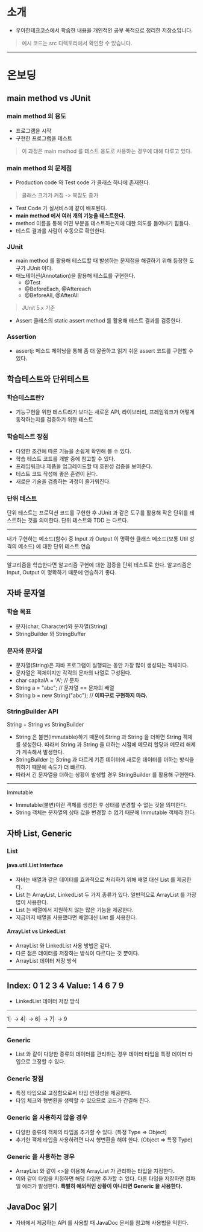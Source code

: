# 소개
 - 우아한테크코스에서 학습한 내용을 개인적인 공부 목적으로 정리한 저장소입니다.
 > 예시 코드는 src 디렉토리에서 확인할 수 있습니다.

------
# 온보딩
## main method vs JUnit
### main method 의 용도
 - 프로그램을 시작
 - 구현한 프로그램을 테스트
 > 이 과정은 main method 를 테스트 용도로 사용하는 경우에 대해 다루고 있다.

### main method 의 문제점
 - Production code 와 Test code 가 클래스 하나에 존재한다.
 > 클래스 크기가 커짐 -> 복잡도 증가
 - Test Code 가 실서비스에 같이 배포된다.
 - **main method 에서 여러 개의 기능을 테스트한다.**
 - method 이름을 통해 어떤 부분을 테스트하는지에 대한 의도를 들어내기 힘들다.
 - 테스트 결과를 사람이 수동으로 확인한다.
 
### JUnit
 - main method 를 활용해 테스트할 때 발생하는 문제점을 해결하기 위해 등장한 도구가 JUnit 이다.
 - 애노테이션(Annotation)을 활용해 테스트를 구현한다.
    - @Test
    - @BeforeEach, @Aftereach
    - @BeforeAll, @AfterAll
 > JUnit 5.x 기준    
 - Assert 클래스의 static assert method 를 활용해 테스트 결과를 검증한다.
 
### Assertion
 - assertj: 메소드 체이닝을 통해 좀 더 깔끔하고 읽기 쉬운 assert 코드를 구현할 수 있다.
 
## 학습테스트와 단위테스트
### 학습테스트란?
 - 기능구현을 위한 테스트라기 보다는 새로운 API, 라이브러리, 프레임워크가 어떻게 동작하는지를 검증하기 위한 테스트

### 학습테스트 장점
 - 다양한 조건에 따른 기능을 손쉽게 확인해 볼 수 있다.
 - 학습 테스트 코드를 개발 중에 참고할 수 있다.
 - 프레임워크나 제품을 업그레이드할 때 호환성 검증을 보여준다.
 - 테스트 코드 작성에 좋은 훈련이 된다.
 - 새로운 기술을 검증하는 과정이 즐거워진다.
 
### 단위 테스트
단위 테스트는 프로덕션 코드를 구현한 후 JUnit 과 같은 도구를 활용해 작은 단위를 테스트하는 것을 의미한다.
단위 테스트와 TDD 는 다르다.

------
내가 구현하는 메소드(함수) 중
Input 과 Output 이 명확한 클래스 메소드(보통 Util 성격의 메소드)
에 대한 단위 테스트 연습

------
알고리즘을 학습한다면 알고리즘 구현에 대한 검증을 단위 테스트로 한다.
알고리즘은 Input, Output 이 명확하기 때문에 연습하기 좋다.

## 자바 문자열
### 학습 목표
 - 문자(char, Character)와 문자열(String)
 - StringBuilder 와 StringBuffer
 
### 문자와 문자열
 - 문자열(String)은 자바 프로그램이 실행되는 동안 가장 많이 생성되는 객체이다.
 - 문자열은 객체이지만 각각의 문자의 나열로 구성된다.
 - char capitalA = 'A'; // 문자
 - String a = "abc"; // 문자열 == 문자의 배열
 - String b = new String("abc"); // **이따구로 구현하지 마라.**
 
### StringBuilder API
String + String vs StringBuilder
 - String 은 불변(Immutable)하기 때문에 String 과 String 을 더하면 String 객체를 생성한다. 따라서 String 과 String 을 더하는 시점에 메모리 할당과 메모리 해제가 계속해서 발생한다.
 - StringBuilder 는 String 과 다르게 기존 데이터에 새로운 데이터를 더하는 방식을 취하기 때문에 속도가 더 빠르다.
 - 따라서 긴 문자열을 더하는 상황이 발생할 경우 StringBuilder 를 활용해 구현한다.
 ------
 Immutable
  - Immutable(불변)이란 객체를 생성한 후 상태를 변경할 수 없는 것을 의미한다.
  - String 객체는 문자열의 상태 값을 변경할 수 없기 때문에 Immutable 객체라 한다.
  
## 자바 List, Generic
### List
#### java.util.List Interface
 - 자바는 배열과 같은 데이터를 효과적으로 처리하기 위해 배열 대신 List 를 제공한다.
 - List 는 ArrayList, LinkedList 두 가지 종류가 있다. 일반적으로 ArrayList 를 가장 많이 사용한다.
 - List 는 배열에서 지원하지 않는 많은 기능을 제공한다.
 - 지금까지 배열을 사용했다면 배열대신 List 를 사용한다.
 
#### ArrayList vs LinkedList
 - ArrayList 와 LinkedList 사용 방법은 같다.
 - 다른 점은 데이터를 저장하는 방식이 다르다는 것 뿐이다.
 - ArrayList 데이터 저장 방식
 ------
 Index: 0 1 2 3 4 
 Value: 1 4 6 7 9
 ------
 - LinkedList 데이터 저장 방식
 ------
 1|· -> 4|· -> 6|· -> 7|· -> 9

 ------


 ### Generic
 - List 와 같이 다양한 종류의 데이터를 관리하는 경우 데이터 타입을 특정 데이터 타입으로 고정할 수 있다.
 
 ### Generic 장점
 - 특정 타입으로 고정함으로써 타입 안정성을 제공한다.
 - 타입 체크와 형변환을 생략할 수 있으므로 코드가 간결해 진다.
 
### Generic 을 사용하지 않을 경우
 - 다양한 종류의 객체의 타입을 추가할 수 있다. (특정 Type => Object)
 - 추가한 객체 타입을 사용하려면 다시 형변환을 해야 한다. (Object => 특정 Type)
 
### Generic 을 사용하는 경우
 - ArrayList<String> 와 같이 <>을 이용해 ArrayList 가 관리하는 타입을 지정한다.
 - 이와 같이 타입을 지정하면 해당 타입만 추가할 수 있다. 다른 타입을 저장하면 컴파일 에러가 발생한다.
**특별히 예외적인 상황이 아니라면 Generic 을 사용한다.**

## JavaDoc 읽기
 - 자바에서 제공하는 API 를 사용할 때 JavaDoc 문서를 참고해 사용법을 익힌다.